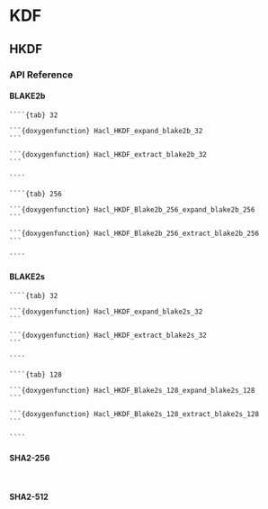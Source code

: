 # KDF

## HKDF

### API Reference

#### BLAKE2b

`````{tabs}
````{tab} 32

```{doxygenfunction} Hacl_HKDF_expand_blake2b_32
```

```{doxygenfunction} Hacl_HKDF_extract_blake2b_32
```

````

````{tab} 256

```{doxygenfunction} Hacl_HKDF_Blake2b_256_expand_blake2b_256
```

```{doxygenfunction} Hacl_HKDF_Blake2b_256_extract_blake2b_256
```

````
`````

#### BLAKE2s

`````{tabs}
````{tab} 32

```{doxygenfunction} Hacl_HKDF_expand_blake2s_32
```

```{doxygenfunction} Hacl_HKDF_extract_blake2s_32
```

````

````{tab} 128

```{doxygenfunction} Hacl_HKDF_Blake2s_128_expand_blake2s_128
```

```{doxygenfunction} Hacl_HKDF_Blake2s_128_extract_blake2s_128
```

````
`````

#### SHA2-256

```{doxygenfunction} Hacl_HKDF_expand_sha2_256
```

```{doxygenfunction} Hacl_HKDF_extract_sha2_256
```

#### SHA2-512

```{doxygenfunction} Hacl_HKDF_expand_sha2_512
```

```{doxygenfunction} Hacl_HKDF_extract_sha2_512
```


